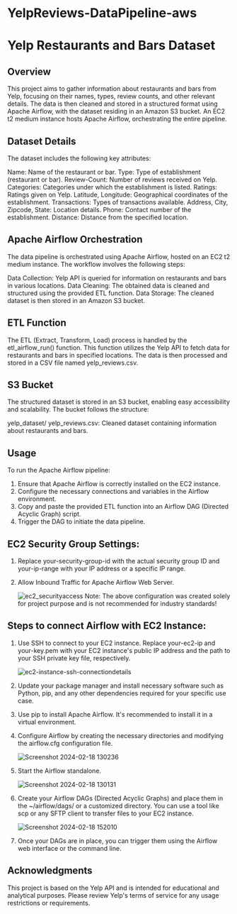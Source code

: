 # YelpReviews-DataPipeline-aws


# Yelp Restaurants and Bars Dataset

## Overview
This project aims to gather information about restaurants and bars from Yelp, focusing on their names, types, review counts, and other relevant details. The data is then cleaned and stored in a structured format using Apache Airflow, with the dataset residing in an Amazon S3 bucket. An EC2 t2 medium instance hosts Apache Airflow, orchestrating the entire pipeline.

## Dataset Details
The dataset includes the following key attributes:

Name: Name of the restaurant or bar.
Type: Type of establishment (restaurant or bar).
Review-Count: Number of reviews received on Yelp.
Categories: Categories under which the establishment is listed.
Ratings: Ratings given on Yelp.
Latitude, Longitude: Geographical coordinates of the establishment.
Transactions: Types of transactions available.
Address, City, Zipcode, State: Location details.
Phone: Contact number of the establishment.
Distance: Distance from the specified location.


## Apache Airflow Orchestration
The data pipeline is orchestrated using Apache Airflow, hosted on an EC2 t2 medium instance. The workflow involves the following steps:

Data Collection: Yelp API is queried for information on restaurants and bars in various locations.
Data Cleaning: The obtained data is cleaned and structured using the provided ETL function.
Data Storage: The cleaned dataset is then stored in an Amazon S3 bucket.

## ETL Function
The ETL (Extract, Transform, Load) process is handled by the etl_airflow_run() function. This function utilizes the Yelp API to fetch data for restaurants and bars in specified locations. The data is then processed and stored in a CSV file named yelp_reviews.csv.

## S3 Bucket
The structured dataset is stored in an S3 bucket, enabling easy accessibility and scalability. The bucket follows the structure:

yelp_dataset/
yelp_reviews.csv: Cleaned dataset containing information about restaurants and bars.

## Usage

To run the Apache Airflow pipeline:

1. Ensure that Apache Airflow is correctly installed on the EC2 instance.
2. Configure the necessary connections and variables in the Airflow environment.
3. Copy and paste the provided ETL function into an Airflow DAG (Directed Acyclic Graph) script.
4. Trigger the DAG to initiate the data pipeline.

## EC2 Security Group Settings:
1. Replace your-security-group-id with the actual security group ID and your-ip-range with your IP address or a specific IP range.
2. Allow Inbound Traffic for Apache Airflow Web Server.

   ![ec2_securityaccess](https://github.com/Arvind1997/YelpReviews-DataPipeline-aws/assets/13155343/c188135e-ca3e-46a2-896d-adb0d1f6cd44)
   Note: The above configuration was created solely for project purpose and is not recommended for industry standards!


## Steps to connect Airflow with EC2 Instance:
1. Use SSH to connect to your EC2 instance. Replace your-ec2-ip and your-key.pem with your EC2 instance's public IP address and the path to your SSH private key file, respectively.

   ![ec2-instance-ssh-connectiondetails](https://github.com/Arvind1997/YelpReviews-DataPipeline-aws/assets/13155343/f2f4987a-1575-4bb3-9236-6b6846b76f58)

3. Update your package manager and install necessary software such as Python, pip, and any other dependencies required for your specific use case.
4. Use pip to install Apache Airflow. It's recommended to install it in a virtual environment.
5. Configure Airflow by creating the necessary directories and modifying the airflow.cfg configuration file.

   ![Screenshot 2024-02-18 130236](https://github.com/Arvind1997/YelpReviews-DataPipeline-aws/assets/13155343/b393aebb-23fc-4420-bd92-7ce20e1eb3eb)

7. Start the Airflow standalone.

   ![Screenshot 2024-02-18 130131](https://github.com/Arvind1997/YelpReviews-DataPipeline-aws/assets/13155343/3de5d2b6-316e-4a4f-b876-8d13371bf070)

9. Create your Airflow DAGs (Directed Acyclic Graphs) and place them in the ~/airflow/dags/ or a customized directory. You can use a tool like scp or any SFTP client to transfer files to your EC2 instance.

    ![Screenshot 2024-02-18 152010](https://github.com/Arvind1997/YelpReviews-DataPipeline-aws/assets/13155343/61398c48-0837-45a7-a1c0-942ccf63b83a)

11. Once your DAGs are in place, you can trigger them using the Airflow web interface or the command line.




## Acknowledgments
This project is based on the Yelp API and is intended for educational and analytical purposes. Please review Yelp's terms of service for any usage restrictions or requirements.




